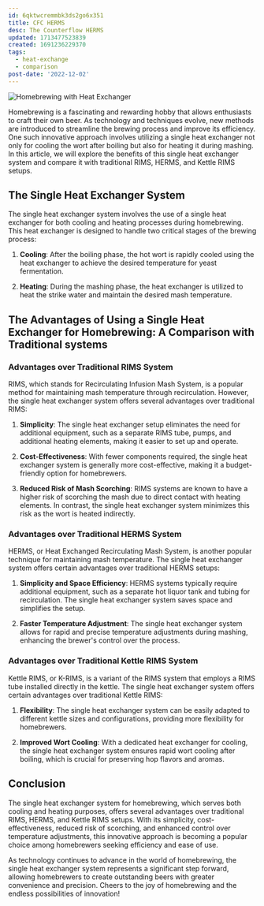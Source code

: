 ```yaml
---
id: 6qktwcremmbk3ds2go6x351
title: CFC HERMS
desc: The Counterflow HERMS
updated: 1713477523839
created: 1691236229370
tags:
  - heat-exchange
  - comparison
post-date: '2022-12-02'
---
```

![Homebrewing with Heat Exchanger](/assets/images/cfc-herms-mash-step.png)

Homebrewing is a fascinating and rewarding hobby that allows enthusiasts to craft their own beer. As technology and techniques evolve, new methods are introduced to streamline the brewing process and improve its efficiency. One such innovative approach involves utilizing a single heat exchanger not only for cooling the wort after boiling but also for heating it during mashing. In this article, we will explore the benefits of this single heat exchanger system and compare it with traditional RIMS, HERMS, and Kettle RIMS setups.

## The Single Heat Exchanger System

The single heat exchanger system involves the use of a single heat exchanger for both cooling and heating processes during homebrewing. This heat exchanger is designed to handle two critical stages of the brewing process:

1. **Cooling**: After the boiling phase, the hot wort is rapidly cooled using the heat exchanger to achieve the desired temperature for yeast fermentation.

2. **Heating**: During the mashing phase, the heat exchanger is utilized to heat the strike water and maintain the desired mash temperature.

## The Advantages of Using a Single Heat Exchanger for Homebrewing: A Comparison with Traditional systems

### Advantages over Traditional RIMS System

RIMS, which stands for Recirculating Infusion Mash System, is a popular method for maintaining mash temperature through recirculation. However, the single heat exchanger system offers several advantages over traditional RIMS:

1. **Simplicity**: The single heat exchanger setup eliminates the need for additional equipment, such as a separate RIMS tube, pumps, and additional heating elements, making it easier to set up and operate.

2. **Cost-Effectiveness**: With fewer components required, the single heat exchanger system is generally more cost-effective, making it a budget-friendly option for homebrewers.

3. **Reduced Risk of Mash Scorching**: RIMS systems are known to have a higher risk of scorching the mash due to direct contact with heating elements. In contrast, the single heat exchanger system minimizes this risk as the wort is heated indirectly.

### Advantages over Traditional HERMS System

HERMS, or Heat Exchanged Recirculating Mash System, is another popular technique for maintaining mash temperature. The single heat exchanger system offers certain advantages over traditional HERMS setups:

1. **Simplicity and Space Efficiency**: HERMS systems typically require additional equipment, such as a separate hot liquor tank and tubing for recirculation. The single heat exchanger system saves space and simplifies the setup.

2. **Faster Temperature Adjustment**: The single heat exchanger system allows for rapid and precise temperature adjustments during mashing, enhancing the brewer's control over the process.

### Advantages over Traditional Kettle RIMS System

Kettle RIMS, or K-RIMS, is a variant of the RIMS system that employs a RIMS tube installed directly in the kettle. The single heat exchanger system offers certain advantages over traditional Kettle RIMS:

1. **Flexibility**: The single heat exchanger system can be easily adapted to different kettle sizes and configurations, providing more flexibility for homebrewers.

2. **Improved Wort Cooling**: With a dedicated heat exchanger for cooling, the single heat exchanger system ensures rapid wort cooling after boiling, which is crucial for preserving hop flavors and aromas.

## Conclusion

The single heat exchanger system for homebrewing, which serves both cooling and heating purposes, offers several advantages over traditional RIMS, HERMS, and Kettle RIMS setups. With its simplicity, cost-effectiveness, reduced risk of scorching, and enhanced control over temperature adjustments, this innovative approach is becoming a popular choice among homebrewers seeking efficiency and ease of use.

As technology continues to advance in the world of homebrewing, the single heat exchanger system represents a significant step forward, allowing homebrewers to create outstanding beers with greater convenience and precision. Cheers to the joy of homebrewing and the endless possibilities of innovation!
